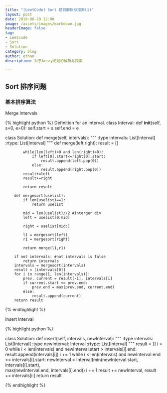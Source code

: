 ```yaml
---
title: "[LeetCode] Sort 题目解析与探索(1)"
layout: post
date: 2018-06-20 12:00
image: /assets/images/markdown.jpg
headerImage: false
tag:
- Leetcode
- Sort
- Solution
category: blog
author: ethan
description: 对于Array问题的解析与探索

---
```


## Sort 排序问题

### 基本排序算法	

Merge Intervals

{% highlight python %}
Definition for an interval.
class Interval:
	def __init__(self, s=0, e=0):
        self.start = s
        self.end = e

class Solution:
    def merge(self, intervals):
        """
        :type intervals: List[Interval]
        :rtype: List[Interval]
        """
        def merge(left,right):
            result = []
            
            while(len(left)>0 and len(right)>0):
                if left[0].start<=right[0].start:
                    result.append(left.pop(0))
                else:
                    result.append(right.pop(0))
            result+=left
            result+=right
            
            return result
            
        def mergesort(uselist):
            if len(uselist)==1:
                return uselist
            
            mid = len(uselist)//2 #interger div
            left = uselist[0:mid]
            
            right = uselist[mid:]
            
            l1 = mergesort(left)
            r1 = mergesort(right)
            
            return merge(l1,r1)
            
        if not intervals: #not intervals is false
            return intervals
        intervals = mergesort(intervals)
        result = [intervals[0]]
        for i in range(1, len(intervals)):
            prev, current = result[-1], intervals[i]
            if current.start <= prev.end:
                prev.end = max(prev.end, current.end)
            else:
                result.append(current)
        return result
        
{% endhighlight %}

Insert Interval

{% highlight python %}

class Solution:
    def insert(self, intervals, newInterval):
        """
        :type intervals: List[Interval]
        :type newInterval: Interval
        :rtype: List[Interval]
        """
        result = []
        i = 0
        while i < len(intervals) and newInterval.start > intervals[i].end:
            result.append(intervals[i])
            i += 1
        while i < len(intervals) and newInterval.end >= intervals[i].start:
            newInterval = Interval(min(newInterval.start, intervals[i].start), \
                                   max(newInterval.end, intervals[i].end))
            i += 1
        result += newInterval,
        result += intervals[i:]
        return result
        
{% endhighlight %}
